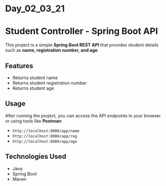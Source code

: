# Day_02_03_21

# Student Controller - Spring Boot API  

This project is a simple **Spring Boot REST API** that provides student details such as **name, registration number, and age**.  

## Features  
- Returns student name  
- Returns student registration number  
- Returns student age  

## Usage  

After running the project, you can access the API endpoints in your browser or using tools like **Postman**:  
- `http://localhost:8080/app/name`  
- `http://localhost:8080/app/reg`  
- `http://localhost:8080/app/age`  

## Technologies Used  
- Java  
- Spring Boot  
- Maven  

